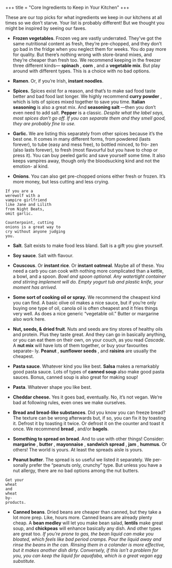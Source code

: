 +++
title = "Core Ingredients to Keep in Your Kitchen"
+++

These are our top picks for what ingredients we keep in our kitchens at all
times so we don’t starve. Your list is probably different! But we thought you
might be inspired by seeing our faves.

- **Frozen vegetables**. Frozen veg are vastly underrated. They’ve got the
same nutritional content as fresh, they’re pre-chopped, and they don’t
go bad in the fridge when you neglect them for weeks. You do pay more
for quality. But there’s nothing wrong with store-brand mixes, and
they’re cheaper than fresh too. We recommend keeping in the freezer
three different kinds— **spinach** , **corn** , and a **vegetable mix**. But play
around with different types. This is a choice with no bad options.

- **Ramen**. Or, if you’re Irish, **instant noodles**.

- **Spices.** Spices exist for a reason, and that’s to make sad food taste better
and bad food last longer. We highly recommend **curry powder** , which is
lots of spices mixed together to save you time. **Italian seasoning** is also
a great mix. And **seasoning salt** —then you don’t even need to add salt.
**Pepper** is a classic. _Despite what the label says, most spices don’t go off. If you
can separate them and they smell good, they are probably fine to use._

- **Garlic.** We are listing this separately from other
spices because it’s the best one. It comes in many
different forms, from powdered (lasts forever), to
tube (easy and mess free), to bottled minced, to fro-
zen (also lasts forever), to fresh (most flavourful but
you have to chop or press it). You can buy peeled
garlic and save yourself some time. It also keeps
vampires away, though only the bloodsucking kind and not the emotion-
al kind.

- **Onions**. You can also get pre-chopped
onions either fresh or frozen. It’s more
money, but less cutting and less crying.

```
If you are a
werewolf with a
vampire girlfriend
like Jane and Lilith
from Night Beats,
omit garlic.
```
```
Counterpoint, cutting
onions is a great way to
cry without anyone judging
you.
```


- **Salt**. Salt exists to make food less bland. Salt is a gift you give yourself.

- **Soy sauce**. Salt with flavour.

- **Couscous**. Or **instant rice**. Or **instant oatmeal**. Maybe all of these. You
need a carb you can cook with nothing more complicated than a kettle,
a bowl, and a spoon. _Bowl and spoon optional. Any watertight container and
stirring implement will do. Empty yogurt tub and plastic knife, your moment has
arrived._

- **Some sort of cooking oil or spray.** We recommend the cheapest kind
you can find. A basic olive oil makes a nice sauce, but if you’re only
buying one type of oil, canola oil is often cheapest and it fries things very
well. As does a nice generic “vegetable oil.” Butter or margarine also
work here.

- **Nut, seeds, & dried fruit**. Nuts and seeds are tiny stores of healthy oils
and protein. Plus they taste great. And they can go in basically anything,
or you can eat them on their own, on your couch, as you read _Cascade_. A
**nut mix** will have lots of them together, or buy your favourites separate-
ly. **Peanut** , **sunflower seeds** , and **raisins** are usually the cheapest.

- **Pasta sauce**. Whatever kind you like best. **Salsa** makes a remarkably
good pasta sauce. Lots of types of **canned soup** also make good pasta
sauces. Bonus, canned soup is also great for making soup!

- **Pasta**. Whatever shape you like best.

- **Cheddar cheese.** Yes it goes bad, eventually. No, it’s not vegan. We’re
bad at following rules, even ones we make ourselves.

- **Bread and bread-like substances**. Did you know you can freeze
bread? The texture can be wrong afterwards but, if so, you
can fix it by toasting it. Defrost it by toasting it twice. Or
defrost it on the counter and toast it once. We recommend
**bread** , and/or **bagels**.

- **Something to spread on bread**. And to use with other things!
Consider: **margarine** , **butter** , **mayonnaise** , **sandwich spread** ,
**jam** , **hummus**. Or others! The world is yours. At least the spreads aisle is
yours.

- **Peanut butter**. The spread is so useful we listed it separately. We per-
sonally prefer the “peanuts only, crunchy” type. But unless you have a
nut allergy, there are no bad options among the nut butters.

```
Get your
wheat
and
wheat
by-
products.
```


- **Canned beans**. Dried beans are cheaper than canned, but they take a lot
more prep. Like, hours more. Canned beans are already plenty cheap. A
**bean medley** will let you make bean salad, **lentils** make great soup, and
**chickpeas** will enhance basically any dish. And other types are great too.
_If you’re prone to gas, the bean liquid can make you bloated, which feels like bad
period cramps. Pour the liquid away and rinse the beans in the can. Rinsing them
in a colander is more effective, but it makes another dish dirty. Conversely, if this
isn’t a problem for you, you can keep the liquid for aquafaba, which is a great
vegan egg substitute._
